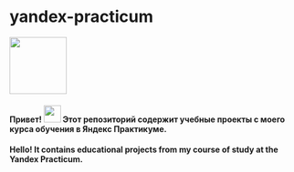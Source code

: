 # yandex-practicum

<div id="header" align="left">
  <img src="https://cdn.dribbble.com/users/634508/screenshots/2172083/media/863da86eeaed056444be4fc8b02edcdf.gif" width="100"/> 
  
</div>

<h4> Привет! 
<img src="https://media.giphy.com/media/hvRJCLFzcasrR4ia7z/giphy.gif" width="30px"/>
Этот репозиторий содержит учебные проекты с моего курса обучения в Яндекс Практикуме.
</h4> 

<h4>  
Hello! It contains educational projects from my course of study at the Yandex Practicum. 
</h4>

<img src="https://komarev.com/ghpvc/?username=Ajekmi&style=flat-square&color=blue" alt=""/>
